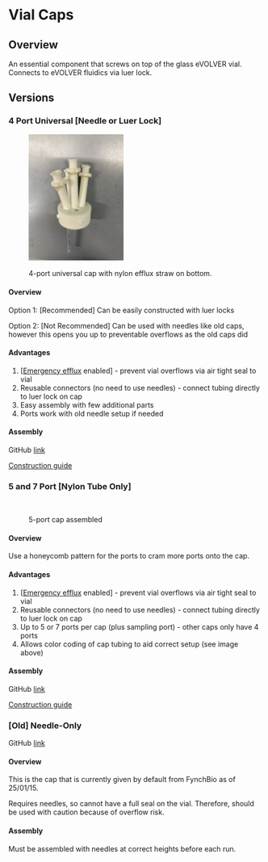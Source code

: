 # Vial Caps

## Overview

An essential component that screws on top of the glass eVOLVER vial. Connects to eVOLVER fluidics via luer lock.

## Versions

### 4 Port Universal \[Needle or Luer Lock]

<figure><img src="../../.gitbook/assets/2025-04-01 12.33.33 (1).jpg" alt="" width="188"><figcaption><p>4-port universal cap with nylon efflux straw on bottom.</p></figcaption></figure>

#### Overview

Option 1: \[Recommended] Can be easily constructed with luer locks

Option 2: \[Not Recommended] Can be used with needles like old caps, however this opens you up to preventable overflows as the old caps did

#### Advantages

1. \[[Emergency efflux](../../guides/emergency-efflux.md) enabled] - prevent vial overflows via air tight seal to vial
2. Reusable connectors (no need to use needles) - connect tubing directly to luer lock on cap
3. Easy assembly with few additional parts&#x20;
4. Ports work with old needle setup if needed

#### Assembly

GitHub [link](https://github.com/FYNCH-BIO/hardware/tree/master/Smart%20Sleeve/vial_cap/4port_needle_or_luer)

[Construction guide](universal-vial-cap-construction-guide-luer-connectors-only.md)

### 5 and 7 Port \[Nylon Tube Only]

<figure><img src="../../.gitbook/assets/image (66).png" alt=""><figcaption><p>5-port cap assembled</p></figcaption></figure>

#### Overview

Use a honeycomb pattern for the ports to cram more ports onto the cap.

#### Advantages

1. \[[Emergency efflux](../../guides/emergency-efflux.md) enabled] - prevent vial overflows via air tight seal to vial
2. Reusable connectors (no need to use needles) - connect tubing directly to luer lock on cap
3. Up to 5 or 7 ports per cap (plus sampling port) - other caps only have 4 ports
4. Allows color coding of cap tubing to aid correct setup (see image above)

#### Assembly

GitHub [link](https://github.com/FYNCH-BIO/hardware/tree/master/Smart%20Sleeve/vial_cap/5_and_7_port_nylon_tube)

[Construction guide](5-and-7-port-nylon-tubing-caps-construction-protocol.md)

### \[Old] Needle-Only

GitHub [link](https://github.com/FYNCH-BIO/hardware/tree/master/Smart%20Sleeve/vial_cap/old_needle_only)

#### Overview

This is the cap that is currently given by default from FynchBio as of 25/01/15.

Requires needles, so cannot have a full seal on the vial. Therefore, should be used with caution because of overflow risk.

#### Assembly

Must be assembled with needles at correct heights before each run.
